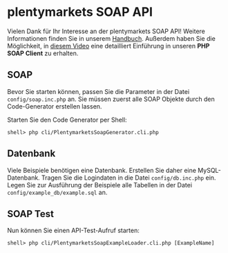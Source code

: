 # plentymarkets SOAP API
Vielen Dank für Ihr Interesse an der plentymarkets SOAP API!
Weitere Informationen finden Sie in unserem [Handbuch](http://man.plentymarkets.eu/soap-api/).
Außerdem haben Sie die Möglichkeit, in [diesem Video](https://vimeo.com/58852181) eine detailliert Einführung in unseren **PHP SOAP Client** zu erhalten.

## SOAP
Bevor Sie starten können, passen Sie die Parameter in der Datei `config/soap.inc.php` an.
Sie müssen zuerst alle SOAP Objekte durch den Code-Generator erstellen lassen.

Starten Sie den Code Generator per Shell:

    shell> php cli/PlentymarketsSoapGenerator.cli.php

## Datenbank
Viele Beispiele benötigen eine Datenbank. Erstellen Sie daher eine MySQL-Datenbank.
Tragen Sie die Logindaten in die Datei `config/db.inc.php` ein.
Legen Sie zur Ausführung der Beispiele alle Tabellen in der Datei `config/example_db/example.sql` an.

## SOAP Test
Nun können Sie einen API-Test-Aufruf starten:

    shell> php cli/PlentymarketsSoapExampleLoader.cli.php [ExampleName]
